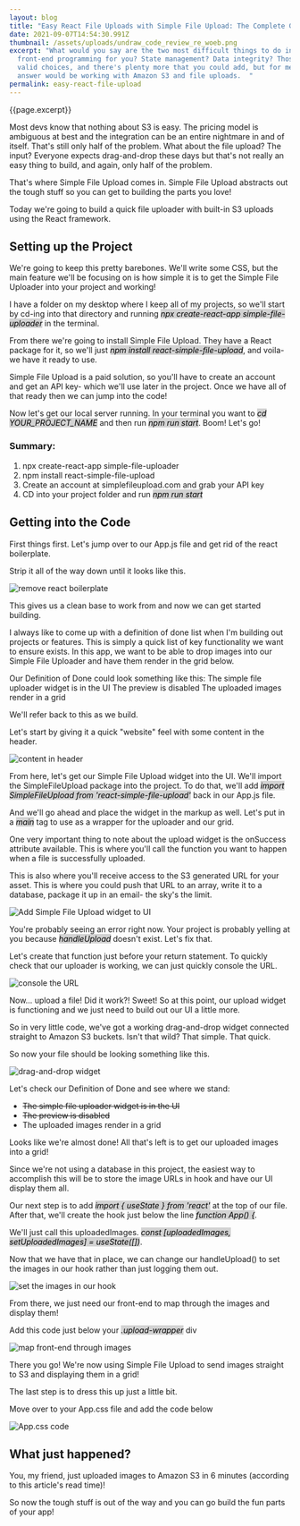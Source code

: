 ```yaml
---
layout: blog
title: "Easy React File Uploads with Simple File Upload: The Complete Guide "
date: 2021-09-07T14:54:30.991Z
thumbnail: /assets/uploads/undraw_code_review_re_woeb.png
excerpt: "What would you say are the two most difficult things to do in
  front-end programming for you? State management? Data integrity? Those are
  valid choices, and there's plenty more that you could add, but for me -- the
  answer would be working with Amazon S3 and file uploads.  "
permalink: easy-react-file-upload
---
```

{{page.excerpt}}

Most devs know that nothing about S3 is easy. The pricing model is ambiguous at best and the integration can be an entire nightmare in and of itself. That's still only half of the problem. What about the file upload? The input? Everyone expects drag-and-drop these days but that's not really an easy thing to build, and again, only half of the problem.  

That's where Simple File Upload comes in. Simple File Upload abstracts out the tough stuff so you can get to building the parts you love!

Today we're going to build a quick file uploader with built-in S3 uploads using the React framework.

## Setting up the Project

We're going to keep this pretty barebones. We'll write some CSS, but the main feature we'll be focusing on is how simple it is to get the Simple File Uploader into your project and working!

I have a folder on my desktop where I keep all of my projects, so we'll start by cd-ing into that directory and running <i><mark style="background-color: lightgrey">npx create-react-app simple-file-uploader</mark></i> in the terminal.

From there we're going to install Simple File Upload. They have a React package for it, so we'll just <i><mark style="background-color: lightgrey">npm install react-simple-file-upload</mark></i>, and voila- we have it ready to use.

Simple File Upload is a paid solution, so you'll have to create an account and get an API key- which we'll use later in the project. Once we have all of that ready then we can jump into the code!

Now let's get our local server running. In your terminal you want to <i><mark style="background-color: lightgrey">cd YOUR_PROJECT_NAME</mark></i> and then run <i><mark style="background-color: lightgrey">npm run start</mark></i>. Boom! Let's go!

### Summary:

1. npx create-react-app simple-file-uploader
2. npm install react-simple-file-upload
3. Create an account at simplefileupload.com and grab your API key
4. CD into your project folder and run <i><mark style="background-color: lightgrey">npm run start</mark></i>

## Getting into the Code

First things first. Let's jump over to our App.js file and get rid of the react boilerplate.

Strip it all of the way down until it looks like this.

![remove react boilerplate](/assets/uploads/react_one_screenshot.png)

This gives us a clean base to work from and now we can get started building.

I always like to come up with a definition of done list when I'm building out projects or features. This is simply a quick list of key functionality we want to ensure exists. In this app, we want to be able to drop images into our Simple File Uploader and have them render in the grid below.

Our Definition of Done could look something like this:
The simple file uploader widget is in the UI
The preview is disabled
The uploaded images render in a grid

We'll refer back to this as we build.

Let's start by giving it a quick "website" feel with some content in the header.

![content in header](/assets/uploads/react_two_screenshot.png)

From here, let's get our Simple File Upload widget into the UI. We'll import the SimpleFileUpload package into the project. To do that, we'll add <i><mark style="background-color: lightgrey">import SimpleFileUpload from 'react-simple-file-upload'</mark></i> back in our App.js file.

And we'll go ahead and place the widget in the markup as well. Let's put in a <i><mark style="background-color: lightgrey">main</mark></i> tag to use as a wrapper for the uploader and our grid.

One very important thing to note about the upload widget is the onSuccess attribute available. This is where you'll call the function you want to happen when a file is successfully uploaded.

This is also where you'll receive access to the S3 generated URL for your asset. This is where you could push that URL to an array, write it to a database, package it up in an email- the sky's the limit.

![Add Simple File Upload widget to UI](/assets/uploads/react_three_screenshot.png)

You're probably seeing an error right now. Your project is probably yelling at you because <i><mark style="background-color: lightgrey">handleUpload</mark></i> doesn't exist. Let's fix that.

Let's create that function just before your return statement. To quickly check that our uploader is working, we can just quickly console the URL.

![console the URL](/assets/uploads/react_four_screenshot.png)

Now… upload a file! Did it work?! Sweet! So at this point, our upload widget is functioning and we just need to build out our UI a little more.

So in very little code, we've got a working drag-and-drop widget connected straight to Amazon S3 buckets. Isn't that wild? That simple. That quick.

So now your file should be looking something like this.

![drag-and-drop widget](/assets/uploads/react_five_screenshot.png)

Let's check our Definition of Done and see where we stand:

* ~~The simple file uploader widget is in the UI~~
* ~~The preview is disabled~~
* The uploaded images render in a grid

Looks like we're almost done! All that's left is to get our uploaded images into a grid!

Since we're not using a database in this project, the easiest way to accomplish this will be to store the image URLs in hook and have our UI display them all.

Our next step is to add <i><mark style="background-color: lightgrey">import { useState } from 'react'</mark></i> at the top of our file. After that, we'll create the hook just below the line <i><mark style="background-color: lightgrey">function App() {</mark></i>.

We'll just call this uploadedImages. <i><mark style="background-color: lightgrey">const \[uploadedImages, setUploadedImages] = useState(\[])</mark></i>.

Now that we have that in place, we can change our handleUpload() to set the images in our hook rather than just logging them out.

![set the images in our hook](/assets/uploads/react_six_screenshot.png)

From there, we just need our front-end to map through the images and display them!

Add this code just below your <i><mark style="background-color: lightgrey">.upload-wrapper</mark></i> div

![map front-end through images](/assets/uploads/react_seven_screenshot.png)

There you go! We're now using Simple File Upload to send images straight to S3 and displaying them in a grid!

The last step is to dress this up just a little bit.

Move over to your App.css file and add the code below

![App.css code](/assets/uploads/react_seven_screenshot.png)

## What just happened?

You, my friend, just uploaded images to Amazon S3 in 6 minutes (according to this article's read time)!

So now the tough stuff is out of the way and you can go build the fun parts of your app!